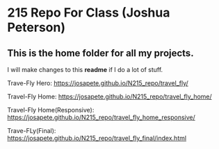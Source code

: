 # 215 Repo For Class (Joshua Peterson)

## This is the home folder for all my projects.

I will make changes to this **readme** if I do a lot of stuff.

Trave-Fly Hero:
https://josapete.github.io/N215_repo/travel_fly/

Travel-Fly Home:
https://josapete.github.io/N215_repo/travel_fly_home/

Travel-Fly Home(Responsive):
https://josapete.github.io/N215_repo/travel_fly_home_responsive/

Trave-FLy(Final):
https://josapete.github.io/N215_repo/travel_fly_final/index.html
